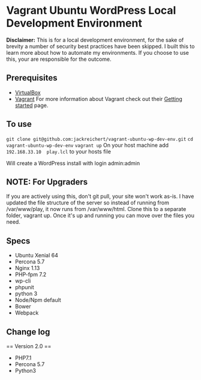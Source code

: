 # Vagrant Ubuntu WordPress Local Development Environment
**Disclaimer:** This is for a local development environment, for the sake of brevity a number of security best practices have been skipped. I built this to learn more about how to automate my environments. If you choose to use this, your are responsible for the outcome.

## Prerequisites
* [VirtualBox](http://www.virtualbox.org/)
* [Vagrant](http://www.vagrantup.com/downloads)
For more information about Vagrant check out their [Getting started](http://docs.vagrantup.com/v2/getting-started/index.html) page.

## To use
`git clone git@github.com:jackreichert/vagrant-ubuntu-wp-dev-env.git`
`cd vagrant-ubuntu-wp-dev-env`
`vagrant up`
On your host machine add `192.168.33.10  play.lcl` to your hosts file

Will create a WordPress install with login admin:admin

## NOTE: For Upgraders
If you are actively using this, don't git pull, your site won't work as-is. I have updated the file structure of the server so instead of running from /var/www/play, it now runs from /var/www/html. Clone this to a separate folder, vagrant up. Once it's up and running you can move over the files you need.

## Specs
* Ubuntu Xenial 64
* Percona 5.7
* Nginx 1.13
* PHP-fpm 7.2
* wp-cli
* phpunit
* python 3
* Node/Npm default
* Bower
* Webpack

## Change log
== Version 2.0 ==
- PHP7.1
- Percona 5.7
- Python3